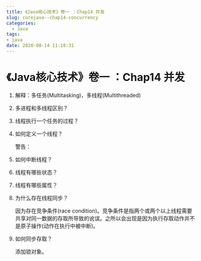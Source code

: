 ```yaml
---
title: 《Java核心技术》卷一 ：Chap14 并发
slug: corejava--chap14-concurrency
categories:
  - Java
tags:
- java
date: 2020-08-14 11:18:31
---
```

# 《Java核心技术》卷一 ：Chap14 并发

1. 解释：多任务(Multitasking)，多线程(Multithreaded)

2. 多进程和多线程区别？

3. 线程执行一个任务的过程？

4. 如何定义一个线程？

   警告：

5. 如何中断线程？

6. 线程有哪些状态？

7. 线程有哪些属性？

8. 为什么存在线程同步？

   因为存在竞争条件(race condition)。竞争条件是指两个或两个以上线程需要共享对同一数据的存取所导致的讹误。之所以会出现是因为执行存取动作并不是原子操作(动作在执行中被中断)。

9. 如何同步存取？

   添加锁对象。